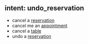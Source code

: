 ## intent: undo_reservation
- cancel a [reservation](reservation)
- cancel me an [appointment](reservation)
- cancel a [table](reservation:reservation)
- undo a [reservation](reservation)
